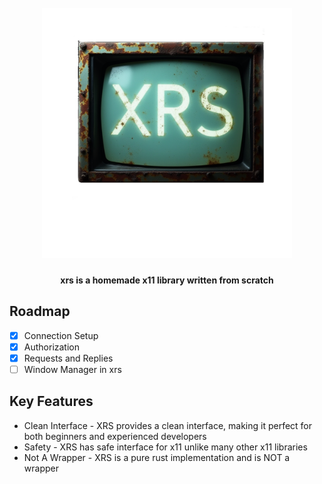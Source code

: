 <h1 align="center">
    <br>
    <a href="https://github.com/proxin187/xrs">
        <img src="assets/logo.png" width="400">
    </a>
    <br>
</h1>

<h4 align="center">xrs is a homemade x11 library written from scratch</h4>

## Roadmap

- [X] Connection Setup
- [X] Authorization
- [X] Requests and Replies
- [ ] Window Manager in xrs

## Key Features

* Clean Interface - XRS provides a clean interface, making it perfect for both beginners and experienced developers
* Safety - XRS has safe interface for x11 unlike many other x11 libraries
* Not A Wrapper - XRS is a pure rust implementation and is NOT a wrapper


